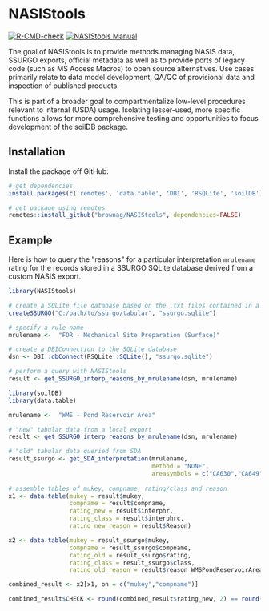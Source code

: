 # NASIStools

<!-- badges: start -->
[![R-CMD-check](https://github.com/brownag/NASIStools/workflows/R-CMD-check/badge.svg)](https://github.com/brownag/NASIStools/actions)
[![NASIStools Manual](https://img.shields.io/badge/docs-HTML-informational)](https://brownag.github.io/NASIStools/)
<!-- badges: end -->

The goal of NASIStools is to provide methods managing NASIS data, SSURGO exports, official metadata as well as to provide ports of legacy code (such as MS Access Macros) to open source alternatives. Use cases primarily relate to data model development, QA/QC of provisional data and inspection of published products. 

This is part of a broader goal to compartmentalize low-level procedures relevant to internal (USDA) usage. Isolating lesser-used, more specific functions allows for more comprehensive testing and opportunities to focus development of the soilDB package.

## Installation

Install the package off GitHub:

``` r
# get dependencies
install.packages(c('remotes', 'data.table', 'DBI', 'RSQLite', 'soilDB'))

# get package using remotes
remotes::install_github("brownag/NASIStools", dependencies=FALSE)
```

## Example

Here is how to query the "reasons" for a particular interpretation `mrulename` rating for the records stored in a SSURGO SQLite database derived from a custom NASIS export.

``` r
library(NASIStools)

# create a SQLite file database based on the .txt files contained in a SSURGO export
createSSURGO("C:/path/to/ssurgo/tabular", "ssurgo.sqlite")

# specify a rule name
mrulename <-  "FOR - Mechanical Site Preparation (Surface)"

# create a DBIConnection to the SQLite database
dsn <- DBI::dbConnect(RSQLite::SQLite(), "ssurgo.sqlite")

# perform a query with NASIStools
result <- get_SSURGO_interp_reasons_by_mrulename(dsn, mrulename)
```

```r
library(soilDB)
library(data.table)

mrulename <-  "WMS - Pond Reservoir Area" 

# "new" tabular data from a local export
result <- get_SSURGO_interp_reasons_by_mrulename(dsn, mrulename)

# "old" tabular data queried from SDA
result_ssurgo <- get_SDA_interpretation(mrulename,
                                        method = "NONE",
                                        areasymbols = c("CA630","CA649"))
                                        
# assemble tables of mukey, compname, rating/class and reason
x1 <- data.table(mukey = result$mukey,
                 compname = result$compname,
                 rating_new = result$interphr,
                 rating_class = result$interphrc,
                 rating_new_reason = result$Reason)

x2 <- data.table(mukey = result_ssurgo$mukey,
                 compname = result_ssurgo$compname,
                 rating_old = result_ssurgo$rating,
                 rating_class = result_ssurgo$class,
                 rating_old_reason = result$reason_WMSPondReservoirArea)

combined_result <- x2[x1, on = c("mukey","compname")]

combined_result$CHECK <- round(combined_result$rating_new, 2) == round(combined_result$rating_old, 2)
```

